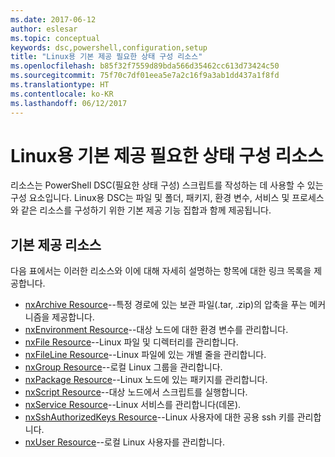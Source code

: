 ```yaml
---
ms.date: 2017-06-12
author: eslesar
ms.topic: conceptual
keywords: dsc,powershell,configuration,setup
title: "Linux용 기본 제공 필요한 상태 구성 리소스"
ms.openlocfilehash: b85f32f7559d89bda566d35462cc613d73424c50
ms.sourcegitcommit: 75f70c7df01eea5e7a2c16f9a3ab1dd437a1f8fd
ms.translationtype: HT
ms.contentlocale: ko-KR
ms.lasthandoff: 06/12/2017
---
```

<a id="built-in-desired-state-configuration-resources-for-linux" class="xliff"></a>
# Linux용 기본 제공 필요한 상태 구성 리소스

리소스는 PowerShell DSC(필요한 상태 구성) 스크립트를 작성하는 데 사용할 수 있는 구성 요소입니다. Linux용 DSC는 파일 및 폴더, 패키지, 환경 변수, 서비스 및 프로세스와 같은 리소스를 구성하기 위한 기본 제공 기능 집합과 함께 제공됩니다.

<a id="built-in-resources" class="xliff"></a>
## 기본 제공 리소스 

다음 표에서는 이러한 리소스와 이에 대해 자세히 설명하는 항목에 대한 링크 목록을 제공합니다.

* [nxArchive Resource](lnxArchiveResource.md)--특정 경로에 있는 보관 파일(.tar, .zip)의 압축을 푸는 메커니즘을 제공합니다.
* [nxEnvironment Resource](lnxEnvironmentResource.md)--대상 노드에 대한 환경 변수를 관리합니다. 
* [nxFile Resource](lnxFileResource.md)--Linux 파일 및 디렉터리를 관리합니다. 
* [nxFileLine Resource](lnxFileLineResource.md)--Linux 파일에 있는 개별 줄을 관리합니다. 
* [nxGroup Resource](lnxGroupResource.md)--로컬 Linux 그룹을 관리합니다. 
* [nxPackage Resource](lnxPackageResource.md)--Linux 노드에 있는 패키지를 관리합니다.
* [nxScript Resource](lnxScriptResource.md)--대상 노드에서 스크립트를 실행합니다.
* [nxService Resource](lnxServiceResource.md)--Linux 서비스를 관리합니다(데몬).
* [nxSshAuthorizedKeys Resource](lnxSshAuthorizedKeysResource.md)--Linux 사용자에 대한 공용 ssh 키를 관리합니다. 
* [nxUser Resource](lnxUserResource.md)--로컬 Linux 사용자를 관리합니다. 
  
